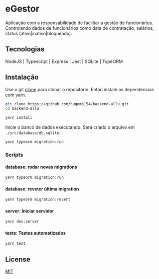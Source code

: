 # eGestor
Aplicação com a responsabilidade de facilitar a gestão de funcionários. Controlando dados de funcionários como data de contratação, salários, status (ativo|inativo|bloqueado).

## Tecnologias
NodeJS | Typescript | Express | Jest | SQLite | TypeORM

## Instalação
Use o git [clone](https://git-scm.com/docs/git-clone) para clonar o repositório. Então instale as dependencias com yarn.
```bash
git clone https://github.com/hugoms154/backend-allu.git
cd backend-allu

yarn install
```

Inicie o banco de dados executando. Será criado o arquivo em `./src/database/db.sqlite`.
```bash
yarn typeorm migration:run
```

### Scripts

#### database: rodar novas migrations
```bash
yarn typeorm migration:run
```

#### database: reveter última migration
```bash
yarn typeorm migration:revert
```

#### server: Iniciar servidor
```bash
yarn dev:server
```
#### tests: Testes automatizados
```bash
yarn test
```

## License
[MIT](https://choosealicense.com/licenses/mit/)
